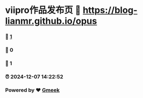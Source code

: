 # viipro作品发布页 :link: https://blog-lianmr.github.io/opus 
### :page_facing_up: [1](https://blog-lianmr.github.io/opus/tag.html) 
### :speech_balloon: 0 
### :hibiscus: 1 
### :alarm_clock: 2024-12-07 14:22:52 
### Powered by :heart: [Gmeek](https://github.com/Meekdai/Gmeek)
